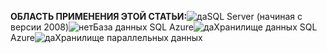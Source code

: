 <Token>**ОБЛАСТЬ ПРИМЕНЕНИЯ ЭТОЙ СТАТЬИ:**![да](media/yes.png)SQL Server (начиная с версии 2008)![нет](media/no.png)База данных SQL Azure![да](media/yes.png)Хранилище данных SQL Azure![да](media/yes.png)Хранилище параллельных данных</Token>

